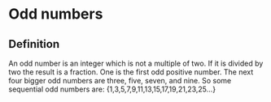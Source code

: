 # Odd numbers

## Definition

An odd number is an integer which is not a multiple of two. If it is divided by two the result is a fraction. One is the first odd positive number. The next four bigger odd numbers are three, five, seven, and nine. So some sequential odd numbers are: {1,3,5,7,9,11,13,15,17,19,21,23,25...}
